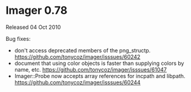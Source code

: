 # Imager 0.78

Released 04 Oct 2010

Bug fixes:
- don't access deprecated members of the png_structp. https://github.com/tonycoz/imager/isssues/60242 
- document that using color objects is faster than supplying colors by name, etc. https://github.com/tonycoz/imager/isssues/61047 
- Imager::Probe now accepts array references for incpath and libpath. https://github.com/tonycoz/imager/isssues/60244
